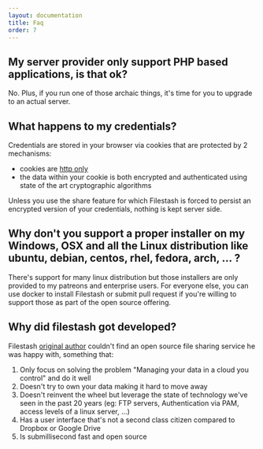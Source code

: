 ```yaml
---
layout: documentation
title: Faq
order: 7
---
```


## My server provider only support PHP based applications, is that ok?

No. Plus, if you run one of those archaic things, it's time for you to upgrade to an actual server.

## What happens to my credentials?

Credentials are stored in your browser via cookies that are protected by 2 mechanisms:
- cookies are [http only](https://developer.mozilla.org/en-US/docs/Web/HTTP/Cookies)
- the data within your cookie is both encrypted and authenticated using state of the art cryptographic algorithms

Unless you use the share feature for which Filestash is forced to persist an encrypted version of your credentials, nothing is kept server side.

## Why don't you support a proper installer on my Windows, OSX and all the Linux distribution like ubuntu, debian, centos, rhel, fedora, arch, ... ?

There's support for many linux distribution but those installers are only provided to my patreons and enterprise users. For everyone else, you can use docker to install Filestash or submit pull request if you're willing to support those as part of the open source offering.

## Why did filestash got developed?

Filestash [original author](https://mickael-kerjean.me) couldn't find an open source file sharing service he was happy with, something that:
1. Only focus on solving the problem "Managing your data in a cloud you control" and do it well
2. Doesn't try to own your data making it hard to move away
3. Doesn't reinvent the wheel but leverage the state of technology we've seen in the past 20 years (eg: FTP servers, Authentication via PAM, access levels of a linux server, ...)
4. Has a user interface that's not a second class citizen compared to Dropbox or Google Drive
5. Is submillisecond fast and open source
